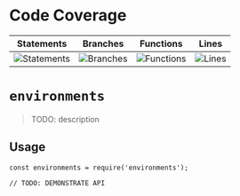 # Code Coverage
| Statements                  | Branches                | Functions                 | Lines             |
| --------------------------- | ----------------------- | ------------------------- | ----------------- |
| ![Statements](https://img.shields.io/badge/statements-82.14%25-yellow.svg?style=flat) | ![Branches](https://img.shields.io/badge/branches-74.41%25-red.svg?style=flat) | ![Functions](https://img.shields.io/badge/functions-91.66%25-brightgreen.svg?style=flat) | ![Lines](https://img.shields.io/badge/lines-82.14%25-yellow.svg?style=flat) |
# `environments`

> TODO: description

## Usage

```
const environments = require('environments');

// TODO: DEMONSTRATE API
```